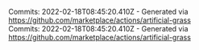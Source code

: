 Commits: 2022-02-18T08:45:20.410Z - Generated via https://github.com/marketplace/actions/artificial-grass
<br>
Commits: 2022-02-18T08:45:20.410Z - Generated via https://github.com/marketplace/actions/artificial-grass
<br>
